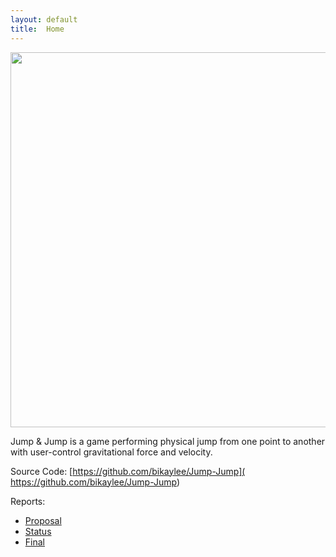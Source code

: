 ```yaml
---
layout: default
title:  Home
---
```



<img src="http://g.recordit.co/3kgNawkGHM.gif" width=600><br>

Jump & Jump is a game performing physical jump from one point to another with user-control gravitational force and velocity. 


Source Code:  [https://github.com/bikaylee/Jump-Jump]( https://github.com/bikaylee/Jump-Jump)


Reports:

- [Proposal](proposal.html)
- [Status](status.html)
- [Final](final.html)

